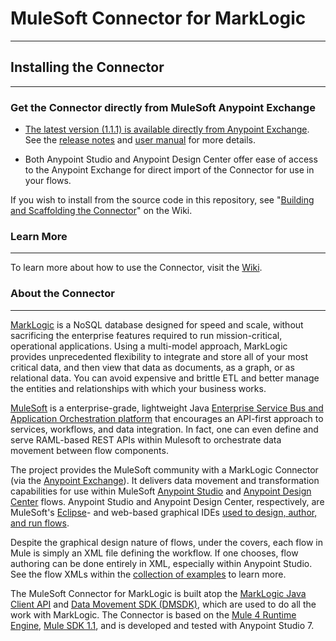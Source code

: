 # MuleSoft Connector for MarkLogic #

-------------------------

## Installing the Connector ##
-------------------------

### Get the Connector directly from MuleSoft Anypoint Exchange ###

* <a href="https://www.anypoint.mulesoft.com/exchange/com.marklogic/marklogic-mule-connector/">The latest version (1.1.1) is available directly from Anypoint Exchange</a>.  See the <a href="doc/release-notes.adoc">release notes</a> and <a href="doc/user-manual.adoc">user manual</a> for more details.

* Both Anypoint Studio and Anypoint Design Center offer ease of access to the Anypoint Exchange for direct import of the Connector for use in your flows.

If you wish to install from the source code in this repository, see "<a href="wiki/Building-and-Scaffolding-the-Connector">Building and Scaffolding the Connector</a>" on the Wiki.

### Learn More ###
-------------------------

To learn more about how to use the Connector, visit the <a href="https://github.com/marklogic-community/marklogic-mule-connector/wiki">Wiki</a>.


### About the Connector ###
------------------------

<a href="http://marklogic.com">MarkLogic</a> is a NoSQL database designed for speed and scale, without sacrificing the enterprise features required to run mission-critical, operational applications. Using a multi-model approach, MarkLogic provides unprecedented flexibility to integrate and store all of your most critical data, and then view that data as documents, as a graph, or as relational data. You can avoid expensive and brittle ETL and better manage the entities and relationships with which your business works.

<a href="http://mulesoft.com">MuleSoft</a> is a enterprise-grade, lightweight Java <a href="https://www.mulesoft.com/resources/esb-integration">Enterprise Service Bus and Application Orchestration platform</a> that encourages an API-first approach to services, workflows, and data integration. In fact, one can even define and serve RAML-based REST APIs within Mulesoft to orchestrate data movement between flow components.

The project provides the MuleSoft community with a MarkLogic Connector (via the <a href="https://www.mulesoft.com/exchange/">Anypoint Exchange</a>). It delivers data movement and transformation capabilities for use within MuleSoft <a href="https://www.mulesoft.com/platform/studio">Anypoint Studio</a> and <a href="https://anypoint.mulesoft.com/designcenter/">Anypoint Design Center</a> flows.  Anypoint Studio  and Anypoint Design Center, respectively, are MuleSoft's <a href="https://www.eclipse.org/">Eclipse</a>- and web-based graphical IDEs <a href="https://www.mulesoft.com/platform/api/flow-designer-integration-tool">used to design, author, and run flows</a>. 

Despite the graphical design nature of flows, under the covers, each flow in Mule is simply an XML file defining the workflow.  If one chooses, flow authoring can be done entirely in XML, especially within Anypoint Studio. See the flow XMLs within the <a href="examples/">collection of examples</a> to learn more.

The MuleSoft Connector for MarkLogic is built atop the <a href="https://github.com/marklogic/java-client-api">MarkLogic Java Client API</a> and <a href="https://docs.marklogic.com/guide/java/data-movement">Data Movement SDK (DMSDK)</a>, which are used to do all the work with MarkLogic. The Connector is based on the <a href="https://www.mulesoft.com/lp/dl/mule-esb-enterprise">Mule 4 Runtime Engine</a>, <a href="https://docs.mulesoft.com/mule-sdk/1.1/">Mule SDK 1.1</a>, and is developed and tested with Anypoint Studio 7.
